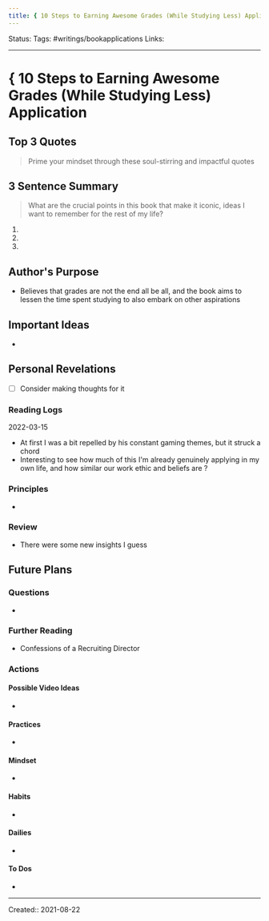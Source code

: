 ```yaml
---
title: { 10 Steps to Earning Awesome Grades (While Studying Less) Application
---
```

Status:
Tags: #writings/bookapplications
Links: 
___
# { 10 Steps to Earning Awesome Grades (While Studying Less) Application
## Top 3 Quotes
> Prime your mindset through these soul-stirring and impactful quotes


## 3 Sentence Summary
 > What are the crucial points in this book that make it iconic, ideas I want to remember for the rest of my life?
1. 
2. 
3. 
## Author's Purpose
- Believes that grades are not the end all be all, and the book aims to lessen the time spent studying to also embark on other aspirations
## Important Ideas
- 
## Personal Revelations
- [ ] Consider making thoughts for it
### Reading Logs
2022-03-15 
- At first I was a bit repelled by his constant gaming themes, but it struck a chord
- Interesting to see how much of this I'm already genuinely applying in my own life, and how similar our work ethic and beliefs are ?

### Principles
- 
### Review
- There were some new insights I guess
## Future Plans
### Questions
- 
### Further Reading
- Confessions of a Recruiting Director
### Actions
#### Possible Video Ideas
- 
#### Practices
- 
#### Mindset
- 
#### Habits
- 
#### Dailies
- 
#### To Dos
- 
___
Created:: 2021-08-22 
